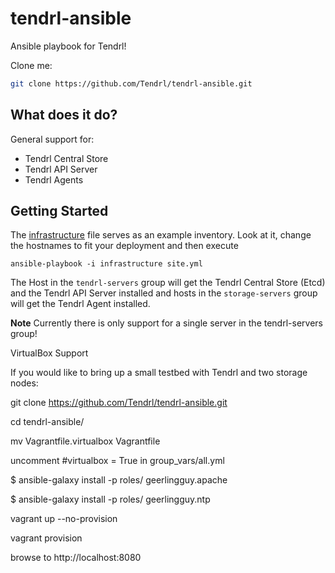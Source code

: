 tendrl-ansible
============

Ansible playbook for Tendrl!

Clone me:

```bash
git clone https://github.com/Tendrl/tendrl-ansible.git
```

## What does it do?

General support for:

* Tendrl Central Store
* Tendrl API Server
* Tendrl Agents


## Getting Started

The [infrastructure](infrastructure) file serves as an example inventory. Look at it, change the hostnames to fit your deployment and then execute

```
ansible-playbook -i infrastructure site.yml
```

The Host in the `tendrl-servers` group will get the Tendrl Central Store (Etcd) and the Tendrl API Server installed and hosts in the `storage-servers` group will get the Tendrl Agent installed.

**Note** Currently there is only support for a single server in the tendrl-servers group!

VirtualBox Support

If you would like to bring up a small testbed with Tendrl and two storage nodes:

git clone https://github.com/Tendrl/tendrl-ansible.git

cd tendrl-ansible/

mv Vagrantfile.virtualbox Vagrantfile

uncomment #virtualbox = True in group_vars/all.yml 

$ ansible-galaxy install -p roles/ geerlingguy.apache

$ ansible-galaxy install -p roles/ geerlingguy.ntp

vagrant up --no-provision

vagrant provision

browse to http://localhost:8080
